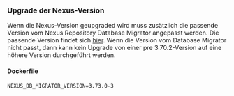 ### Upgrade der Nexus-Version

Wenn die Nexus-Version geupgraded wird muss zusätzlich die passende Version vom Nexus Repository Database Migrator angepasst werden. 
Die passende Version findet sich [hier](https://help.sonatype.com/en/download.html#download-sonatype-nexus-repository-database-migrator). 
Wenn die Version vom Database Migrator nicht passt, dann kann kein Upgrade von einer pre 3.70.2-Version auf eine höhere Version durchgeführt werden.

#### Dockerfile
```NEXUS_DB_MIGRATOR_VERSION=3.73.0-3```
